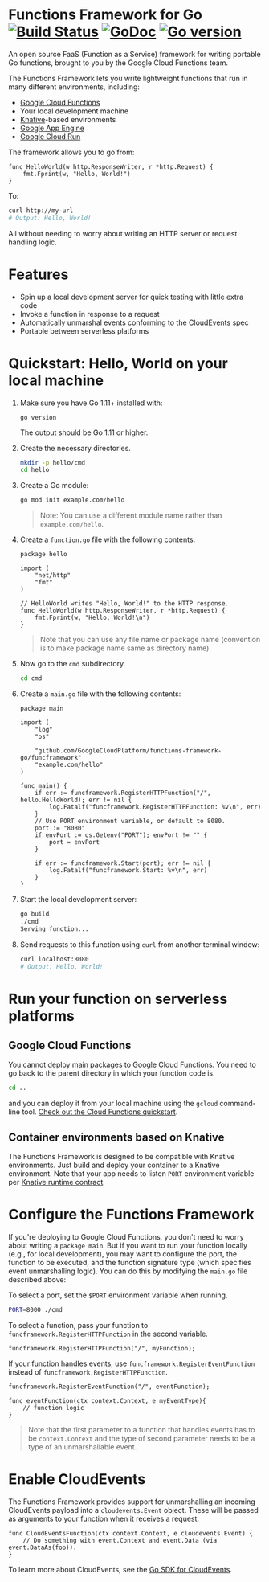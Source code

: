 # Functions Framework for Go  [![Build Status](https://travis-ci.com/GoogleCloudPlatform/functions-framework-go.svg?branch=master)](https://travis-ci.com/GoogleCloudPlatform/functions-framework-go) [![GoDoc](https://godoc.org/github.com/GoogleCloudPlatform/functions-framework-go?status.svg)](http://godoc.org/github.com/GoogleCloudPlatform/functions-framework-go) [![Go version](https://img.shields.io/badge/go-v1.11+-blue)](https://golang.org/dl/#stable)

An open source FaaS (Function as a Service) framework for writing portable
Go functions, brought to you by the Google Cloud Functions team.

The Functions Framework lets you write lightweight functions that run in many
different environments, including:

*   [Google Cloud Functions](https://cloud.google.com/functions/)
*   Your local development machine
*   [Knative](https://github.com/knative/)-based environments
*   [Google App Engine](https://cloud.google.com/appengine/docs/go/)
*   [Google Cloud Run](https://cloud.google.com/run/docs/quickstarts/build-and-deploy)

The framework allows you to go from:

```golang
func HelloWorld(w http.ResponseWriter, r *http.Request) {
	fmt.Fprint(w, "Hello, World!")
}
```

To:

```sh
curl http://my-url
# Output: Hello, World!
```

All without needing to worry about writing an HTTP server or request
handling logic.

# Features

*   Spin up a local development server for quick testing with little extra code
*   Invoke a function in response to a request
*   Automatically unmarshal events conforming to the
    [CloudEvents](https://cloudevents.io/) spec
*   Portable between serverless platforms

# Quickstart: Hello, World on your local machine

1. Make sure you have Go 1.11+ installed with:
	```
	go version
	```
	The output should be Go 1.11 or higher.

1. Create the necessary directories.
	```sh
	mkdir -p hello/cmd
	cd hello
	```

1. Create a Go module:
	```sh
	go mod init example.com/hello
	```

	> Note: You can use a different module name rather than `example.com/hello`.

1. Create a `function.go` file with the following contents:
	```golang
	package hello

	import (
		"net/http"
		"fmt"
	)

	// HelloWorld writes "Hello, World!" to the HTTP response.
	func HelloWorld(w http.ResponseWriter, r *http.Request) {
		fmt.Fprint(w, "Hello, World!\n")
	}
	```

	> Note that you can use any file name or package name (convention is to make
	package name same as directory name).

1. Now go to the `cmd` subdirectory.
	```sh
	cd cmd
	```

1. Create a `main.go` file with the following contents:
	```golang
	package main

	import (
		"log"
		"os"

		"github.com/GoogleCloudPlatform/functions-framework-go/funcframework"
		"example.com/hello"
	)

	func main() {
		if err := funcframework.RegisterHTTPFunction("/", hello.HelloWorld); err != nil {
			log.Fatalf("funcframework.RegisterHTTPFunction: %v\n", err)
		}
		// Use PORT environment variable, or default to 8080.
		port := "8080"
		if envPort := os.Getenv("PORT"); envPort != "" {
			port = envPort
		}

		if err := funcframework.Start(port); err != nil {
			log.Fatalf("funcframework.Start: %v\n", err)
		}
	}
	```

1. Start the local development server:
	```sh
	go build
	./cmd
	Serving function...
	```

2. Send requests to this function using `curl` from another terminal window:
	```sh
	curl localhost:8080
	# Output: Hello, World!
	```

# Run your function on serverless platforms

## Google Cloud Functions

You cannot deploy main packages to Google Cloud Functions. You need to go back to the parent directory
in which your function code is.

```sh
cd ..
```

and you can deploy it from your local machine using the `gcloud` command-line tool.
[Check out the Cloud Functions quickstart](https://cloud.google.com/functions/docs/quickstart).

## Container environments based on Knative

The Functions Framework is designed to be compatible with Knative environments.
Just build and deploy your container to a Knative environment. Note that your app needs to listen
`PORT` environment variable per [Knative runtime contract](https://github.com/knative/serving/blob/master/docs/runtime-contract.md#inbound-network-connectivity).

# Configure the Functions Framework

If you're deploying to Google Cloud Functions, you don't need to worry about writing a
`package main`. But if you want to run your function locally (e.g., for local development),
you may want to configure the port, the function to be executed, and the function signature type
(which specifies event unmarshalling logic). You can do this by modifying the `main.go`
file described above:

To select a port, set the `$PORT` environment variable when running.

```sh
PORT=8000 ./cmd
```

To select a function, pass your function to `funcframework.RegisterHTTPFunction` in the second variable.

```golang
funcframework.RegisterHTTPFunction("/", myFunction);
```

If your function handles events, use `funcframework.RegisterEventFunction` instead of `funcframework.RegisterHTTPFunction`.

```golang
funcframework.RegisterEventFunction("/", eventFunction);

func eventFunction(ctx context.Context, e myEventType){
	// function logic
}
```

> Note that the first parameter to a function that handles events has to be `context.Context`
and the type of second parameter needs to be a type of an unmarshallable event.

# Enable CloudEvents

The Functions Framework provides support for unmarshalling an incoming
CloudEvents payload into a `cloudevents.Event` object. These will be passed as
arguments to your function when it receives a request.

```golang
func CloudEventsFunction(ctx context.Context, e cloudevents.Event) {
	// Do something with event.Context and event.Data (via event.DataAs(foo)).
}
```

To learn more about CloudEvents, see the [Go SDK for CloudEvents](https://github.com/cloudevents/sdk-go).
